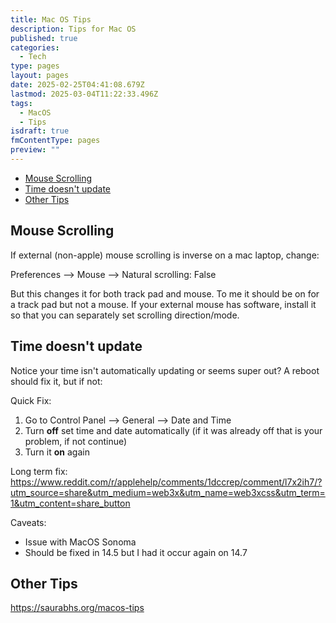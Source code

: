 ```yaml
---
title: Mac OS Tips
description: Tips for Mac OS
published: true
categories:
  - Tech
type: pages
layout: pages
date: 2025-02-25T04:41:08.679Z
lastmod: 2025-03-04T11:22:33.496Z
tags:
  - MacOS
  - Tips
isdraft: true
fmContentType: pages
preview: ""
---
```


<!--- cSpell:disable --->
* [Mouse Scrolling](#mouse-scrolling)
* [Time doesn't update](#time-doesnt-update)
* [Other Tips](#other-tips)
<!--- cSpell:enable --->

## Mouse Scrolling

If external (non-apple) mouse scrolling is inverse on a mac laptop, change:

Preferences --> Mouse --> Natural scrolling: False

But this changes it for both track pad and mouse. To me it should be on for a track pad but not a mouse. If your external mouse has software, install it so that you can separately set scrolling direction/mode.

## Time doesn't update

Notice your time isn't automatically updating or seems super out? A reboot should fix it, but if not:

Quick Fix:

1. Go to Control Panel --> General --> Date and Time
2. Turn **off** set time and date automatically (if it was already off that is your problem, if not continue)
3. Turn it **on** again

Long term fix:
<https://www.reddit.com/r/applehelp/comments/1dccrep/comment/l7x2ih7/?utm_source=share&utm_medium=web3x&utm_name=web3xcss&utm_term=1&utm_content=share_button>

Caveats:

* Issue with MacOS Sonoma
* Should be fixed in 14.5 but I had it occur again on 14.7

## Other Tips

<https://saurabhs.org/macos-tips>
